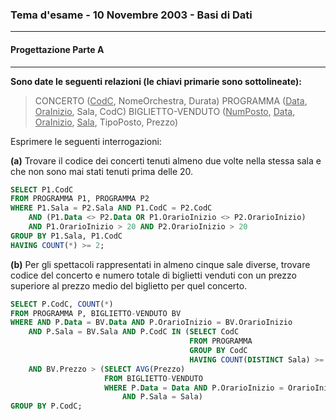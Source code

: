 ### Tema d'esame - 10 Novembre 2003 - Basi di Dati

---

#### Progettazione Parte A

----

**Sono date le seguenti relazioni (le chiavi primarie sono sottolineate):**

> CONCERTO (<u>CodC</u>, NomeOrchestra, Durata)
> PROGRAMMA (<u>Data</u>, <u>OraInizio</u>, Sala, CodC)
> BIGLIETTO-VENDUTO (<u>NumPosto</u>, <u>Data</u>, <u>OraInizio</u>, <u>Sala</u>, TipoPosto, Prezzo)



Esprimere le seguenti interrogazioni:

**(a)** Trovare il codice dei concerti tenuti almeno due volte nella stessa sala e che non sono mai stati tenuti prima delle 20.

``` sql
SELECT P1.CodC
FROM PROGRAMMA P1, PROGRAMMA P2
WHERE P1.Sala = P2.Sala AND P1.CodC = P2.CodC
	AND (P1.Data <> P2.Data OR P1.OrarioInizio <> P2.OrarioInizio)
	AND P1.OrarioInizio > 20 AND P2.OrarioInizio > 20
GROUP BY P1.Sala, P1.CodC
HAVING COUNT(*) >= 2;
```

**(b)** Per gli spettacoli rappresentati in almeno cinque sale diverse, trovare codice del concerto e numero totale di biglietti venduti con un prezzo superiore al prezzo medio del biglietto per quel concerto.

``` sql
SELECT P.CodC, COUNT(*)
FROM PROGRAMMA P, BIGLIETTO-VENDUTO BV
WHERE AND P.Data = BV.Data AND P.OrarioInizio = BV.OrarioInizio
	AND P.Sala = BV.Sala AND P.CodC IN (SELECT CodC
										FROM PROGRAMMA
                                        GROUP BY CodC
                                        HAVING COUNT(DISTINCT Sala) >= 5)
	AND BV.Prezzo > (SELECT AVG(Prezzo)
					 FROM BIGLIETTO-VENDUTO
					 WHERE P.Data = Data AND P.OrarioInizio = OrarioInizio
                     	 AND P.Sala = Sala)
GROUP BY P.CodC;
```

